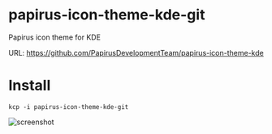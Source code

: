 papirus-icon-theme-kde-git
==================
Papirus icon theme for KDE

URL: https://github.com/PapirusDevelopmentTeam/papirus-icon-theme-kde

# Install
```
kcp -i papirus-icon-theme-kde-git
```

![screenshot](https://raw.githubusercontent.com/varlesh/papirus-suite/f4e4a1160ebd3e64da6463de871cca7706a279c5/papirus-kde.png)
